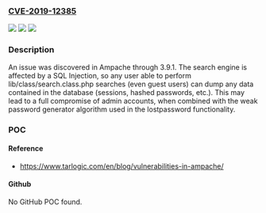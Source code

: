 ### [CVE-2019-12385](https://cve.mitre.org/cgi-bin/cvename.cgi?name=CVE-2019-12385)
![](https://img.shields.io/static/v1?label=Product&message=n%2Fa&color=blue)
![](https://img.shields.io/static/v1?label=Version&message=n%2Fa&color=blue)
![](https://img.shields.io/static/v1?label=Vulnerability&message=n%2Fa&color=brighgreen)

### Description

An issue was discovered in Ampache through 3.9.1. The search engine is affected by a SQL Injection, so any user able to perform lib/class/search.class.php searches (even guest users) can dump any data contained in the database (sessions, hashed passwords, etc.). This may lead to a full compromise of admin accounts, when combined with the weak password generator algorithm used in the lostpassword functionality.

### POC

#### Reference
- https://www.tarlogic.com/en/blog/vulnerabilities-in-ampache/

#### Github
No GitHub POC found.

